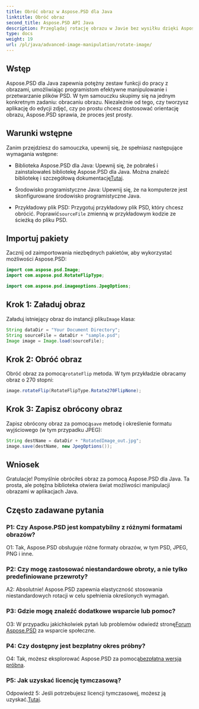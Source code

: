 ```yaml
---
title: Obróć obraz w Aspose.PSD dla Java
linktitle: Obróć obraz
second_title: Aspose.PSD API Java
description: Przeglądaj rotację obrazu w Javie bez wysiłku dzięki Aspose.PSD. Z łatwością obracaj, odwracaj i zapisuj pliki PSD.
type: docs
weight: 19
url: /pl/java/advanced-image-manipulation/rotate-image/
---
```

## Wstęp

Aspose.PSD dla Java zapewnia potężny zestaw funkcji do pracy z obrazami, umożliwiając programistom efektywne manipulowanie i przetwarzanie plików PSD. W tym samouczku skupimy się na jednym konkretnym zadaniu: obracaniu obrazu. Niezależnie od tego, czy tworzysz aplikację do edycji zdjęć, czy po prostu chcesz dostosować orientację obrazu, Aspose.PSD sprawia, że proces jest prosty.

## Warunki wstępne

Zanim przejdziesz do samouczka, upewnij się, że spełniasz następujące wymagania wstępne:

-  Biblioteka Aspose.PSD dla Java: Upewnij się, że pobrałeś i zainstalowałeś bibliotekę Aspose.PSD dla Java. Można znaleźć bibliotekę i szczegółową dokumentację[Tutaj](https://reference.aspose.com/psd/java/).

- Środowisko programistyczne Java: Upewnij się, że na komputerze jest skonfigurowane środowisko programistyczne Java.

-  Przykładowy plik PSD: Przygotuj przykładowy plik PSD, który chcesz obrócić. Poprawić`sourceFile` zmienną w przykładowym kodzie ze ścieżką do pliku PSD.

## Importuj pakiety

Zacznij od zaimportowania niezbędnych pakietów, aby wykorzystać możliwości Aspose.PSD:

```java
import com.aspose.psd.Image;
import com.aspose.psd.RotateFlipType;

import com.aspose.psd.imageoptions.JpegOptions;
```

## Krok 1: Załaduj obraz

 Załaduj istniejący obraz do instancji pliku`Image` klasa:

```java
String dataDir = "Your Document Directory";
String sourceFile = dataDir + "sample.psd";
Image image = Image.load(sourceFile);
```

## Krok 2: Obróć obraz

 Obróć obraz za pomocą`rotateFlip` metoda. W tym przykładzie obracamy obraz o 270 stopni:

```java
image.rotateFlip(RotateFlipType.Rotate270FlipNone);
```

## Krok 3: Zapisz obrócony obraz

 Zapisz obrócony obraz za pomocą`save` metodę i określenie formatu wyjściowego (w tym przypadku JPEG):

```java
String destName = dataDir + "RotatedImage_out.jpg";
image.save(destName, new JpegOptions());
```

## Wniosek

Gratulacje! Pomyślnie obróciłeś obraz za pomocą Aspose.PSD dla Java. Ta prosta, ale potężna biblioteka otwiera świat możliwości manipulacji obrazami w aplikacjach Java.

## Często zadawane pytania

### P1: Czy Aspose.PSD jest kompatybilny z różnymi formatami obrazów?

O1: Tak, Aspose.PSD obsługuje różne formaty obrazów, w tym PSD, JPEG, PNG i inne.

### P2: Czy mogę zastosować niestandardowe obroty, a nie tylko predefiniowane przewroty?

A2: Absolutnie! Aspose.PSD zapewnia elastyczność stosowania niestandardowych rotacji w celu spełnienia określonych wymagań.

### P3: Gdzie mogę znaleźć dodatkowe wsparcie lub pomoc?

 O3: W przypadku jakichkolwiek pytań lub problemów odwiedź stronę[Forum Aspose.PSD](https://forum.aspose.com/c/psd/34) za wsparcie społeczne.

### P4: Czy dostępny jest bezpłatny okres próbny?

 O4: Tak, możesz eksplorować Aspose.PSD za pomocą[bezpłatna wersja próbna](https://releases.aspose.com/).

### P5: Jak uzyskać licencję tymczasową?

 Odpowiedź 5: Jeśli potrzebujesz licencji tymczasowej, możesz ją uzyskać.[Tutaj](https://purchase.aspose.com/temporary-license/).